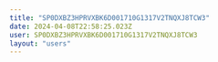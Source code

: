 ```yaml
---
title: "SP0DXBZ3HPRVXBK6D001710G1317V2TNQXJ8TCW3"
date: 2024-04-08T22:58:25.023Z
user: SP0DXBZ3HPRVXBK6D001710G1317V2TNQXJ8TCW3
layout: "users"
---
```

    